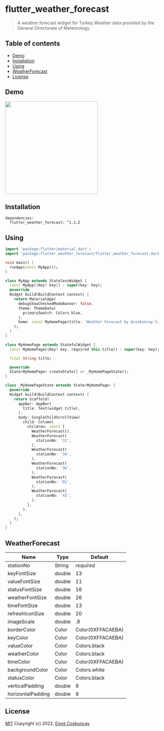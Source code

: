 # flutter_weather_forecast

> A weather forecast widget for Turkey.Weather data provided by the General Directorate of Meteorology.


## Table of contents
  
- [Demo](#demo) 
- [Installation](#installation)
- [Using](#using)
- [WeatherForecast](#weatherforecast)
- [License](#license)

## Demo

<img src="https://user-images.githubusercontent.com/29631083/168078939-56c3ea7f-f7e5-49f5-953d-5b03b13607be.jpg" width="300"/></a>

## Installation

```
dependencies:
  flutter_weather_forecast: ^1.1.2
```

## Using
```dart
import 'package:flutter/material.dart';
import 'package:flutter_weather_forecast/flutter_weather_forecast.dart';

void main() {
  runApp(const MyApp());
}

class MyApp extends StatelessWidget {
  const MyApp({Key? key}) : super(key: key);
  @override
  Widget build(BuildContext context) {
    return MaterialApp(
      debugShowCheckedModeBanner: false,
      theme: ThemeData(
        primarySwatch: Colors.blue,
      ),
      home: const MyHomePage(title: 'Weather Forecast by @coskuncay'),
    );
  }
}

class MyHomePage extends StatefulWidget {
  const MyHomePage({Key? key, required this.title}) : super(key: key);

  final String title;

  @override
  State<MyHomePage> createState() => _MyHomePageState();
}

class _MyHomePageState extends State<MyHomePage> {
  @override
  Widget build(BuildContext context) {
    return Scaffold(
      appBar: AppBar(
        title: Text(widget.title),
      ),
      body: SingleChildScrollView(
        child: Column(
          children: const [
            WeatherForecast(),
            WeatherForecast(
              stationNo: '32',
            ),
            WeatherForecast(
              stationNo: '34',
            ),
            WeatherForecast(
              stationNo: '36',
            ),
            WeatherForecast(
              stationNo: '01',
            ),
            WeatherForecast(
              stationNo: '43',
            ),
          ],
        ),
      ),
    );
  }
}
```


## WeatherForecast

| Name | Type | Default | 
| --- | --- | --- |
| stationNo | String | *required* |
| keyFontSize | double | 13 |
| valueFontSize | double | 11 |
| statusFontSize | double | 16 |
| weatherFontSize | double | 26 |
| timeFontSize | double | 13 |
| refreshIconSize | double | 20 |
| imageScale | double | .8 |
| borderColor | Color | Color(0XFFACAEBA) |
| keyColor | Color | Color(0XFFACAEBA) |
| valueColor | Color | Colors.black |
| weatherColor | Color | Colors.black |
| timeColor | Color | Color(0XFFACAEBA) |
| backgroundColor | Color | Colors.white |
| statusColor | Color | Colors.black |
| verticalPadding | double | 8 |
| horizontalPadding | double | 8 |

## License

[MIT](https://choosealicense.com/licenses/mit/) Copyright (c) 2022, [Emre Coşkunçay](https://github.com/coskuncay)